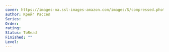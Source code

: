 ```yaml
---
cover: https://images-na.ssl-images-amazon.com/images/S/compressed.photo.goodreads.com/books/1633298048i/59138253.jpg
author: Крейг Рассел
Series: 
Order: 
rating: 
Status: ToRead
Finished: ""
Level:
---
```








